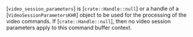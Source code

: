 [`video_session_parameters`] is [`crate::Handle::null`] or a handle of a
[`VideoSessionParametersKHR`] object to be used for the processing
of the video commands.
If [`crate::Handle::null`], then no video session parameters apply to this
command buffer context.